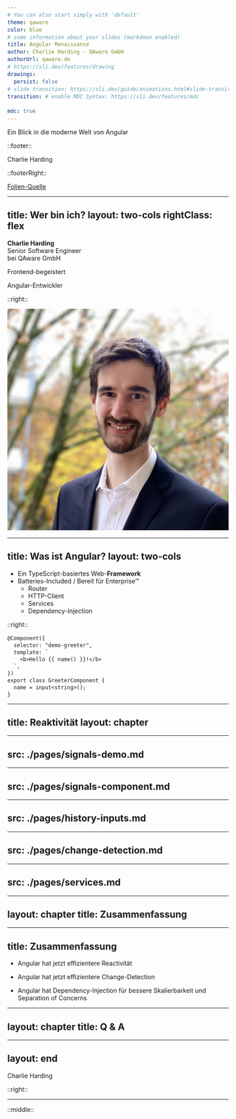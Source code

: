 ```yaml
---
# You can also start simply with 'default'
theme: qaware
color: blue
# some information about your slides (markdown enabled)
title: Angular Renaissance
author: Charlie Harding · QAware GmbH
authorUrl: qaware.de
# https://sli.dev/features/drawing
drawings:
  persist: false
# slide transition: https://sli.dev/guide/animations.html#slide-transitions
transition: # enable MDC Syntax: https://sli.dev/features/mdc

mdc: true
---
```


Ein Blick in die moderne Welt von Angular

::footer::

Charlie Harding
<SmartLink to="charlie.harding@qaware.de"/>

::footerRight::

<a href="https://github.com/c-harding/angular-renaissance-talk" class="underline opacity-75 text-sm" target="_blank">Folien-Quelle</a>

---
title: Wer bin ich?
layout: two-cols
rightClass: flex
---

**Charlie Harding**  
Senior Software Engineer  
bei QAware GmbH

<v-click>

Frontend-begeistert

</v-click>
<v-click>

Angular-Entwickler

</v-click>

::right::

<img src="./img/cha.jpeg"  class="rounded-full w-70 mx-auto" />

---
title: Was ist Angular?
layout: two-cols
---

<v-clicks at="+0" depth="2">

- Ein TypeScript-basiertes Web-**Framework**
- Batteries-Included / Bereit für Enterprise™
  - Router
  - HTTP-Client
  - Services
  - Dependency-Injection

</v-clicks>

::right::

<v-click>

```angular-ts {all|2|3-5|7-9|all}
@Component({
  selector: "demo-greeter",
  template: `
    <b>Hello {{ name() }}!</b>
  `,
})
export class GreeterComponent {
  name = input<string>();
}
```

</v-click>

<!--
[click:5] Wie sieht das Ganze jetzt aus?

[click] Hier eine Beispiels-Komponente, die einen Namen anzeigt.

[click] Sie besteht aus
- einen Selector,
- [click] ein HTML-Template,
- [click] und eine TypeScript-Klasse.
-->

---
title: Reaktivität
layout: chapter
---

<!--
Reaktivität bedeutet, dass Änderungen im Datenmodell automatisch die Benutzeroberfläche aktualisieren. Zuerst schauen wir uns an, wie wir den Datenmodell speichern.
-->

---
src: ./pages/signals-demo.md
---

---
src: ./pages/signals-component.md
---

---
src: ./pages/history-inputs.md
---

---
src: ./pages/change-detection.md
---

---
src: ./pages/services.md
---

---
layout: chapter
title: Zusammenfassung
---

---
title: Zusammenfassung
---

<v-clicks at="0">

- Angular hat jetzt effizientere Reactivität

- Angular hat jetzt effizientere Change-Detection

- Angular hat Dependency-Injection für bessere Skalierbarkeit und Separation of Concerns

</v-clicks>

---
layout: chapter
title: Q & A
---

---
layout: end
---

Charlie Harding

<EndLink to="charlie.harding@qaware.de" />

::right::

<div max-w-max>

<EndLink to="linkedin.com/company/qaware-gmbh"><bxl-linkedin /></EndLink>
<EndLink to="github.com/qaware"><bxl-github /></EndLink>

<hr my-2 />

<EndLink to="linkedin.com/in/charlie-harding"><bxl-linkedin /></EndLink>
<EndLink to="github.com/c-harding"><bxl-github /></EndLink>

</div>

::middle::

<QrCode
  value="https://c-harding.github.io/angular-renaissance-talk"
  :color="{light: '#00000000', dark: '#FFFFFFFF'}"
  caption="Folien"
/>

